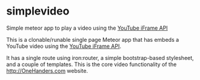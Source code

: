 simplevideo
===========
Simple meteor app to play a video using the [YouTube iFrame API](https://developers.google.com/youtube/iframe_api_reference)

This is a clonable/runable single page Meteor app that has embeds a YouTube video using the [YouTube iFrame API](https://developers.google.com/youtube/iframe_api_reference).

It has a single route using iron:router, a simple bootstrap-based stylesheet, and a couple of templates. This is the
core video functionality of the http://OneHanders.com website.
